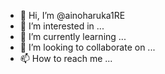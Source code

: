 - 👋 Hi, I’m @ainoharuka1RE
- 👀 I’m interested in ...
- 🌱 I’m currently learning ...
- 💞️ I’m looking to collaborate on ...
- 📫 How to reach me ...

<!---
ainoharuka1RE/ainoharuka1RE is a ✨ special ✨ repository because its `README.md` (this file) appears on your GitHub profile.
You can click the Preview link to take a look at your changes.
--->
